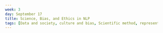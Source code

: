 ```yaml
---
week: 3
day: September 17
title: Science, Bias, and Ethics in NLP
tags: [Data and society, culture and bias, Scientific method, representativeness, benchmarking and evaluation, debiasing]
---
```

